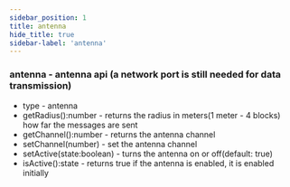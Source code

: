 ```yaml
---
sidebar_position: 1
title: antenna
hide_title: true
sidebar-label: 'antenna'
---
```


### antenna - antenna api (a network port is still needed for data transmission)
* type - antenna
* getRadius():number - returns the radius in meters(1 meter - 4 blocks) how far the messages are sent
* getChannel():number - returns the antenna channel
* setChannel(number) - set the antenna channel
* setActive(state:boolean) - turns the antenna on or off(default: true)
* isActive():state - returns true if the antenna is enabled, it is enabled initially